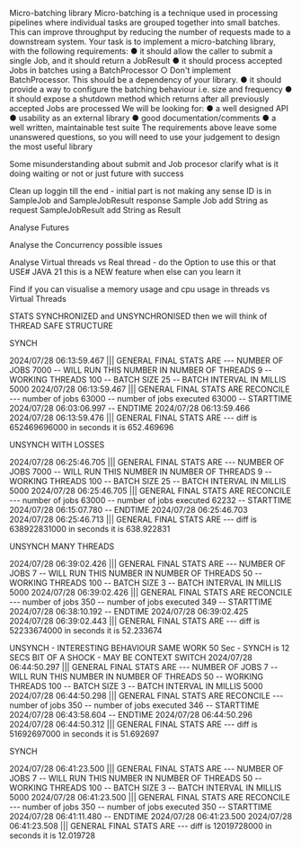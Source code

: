 Micro-batching library
Micro-batching is a technique used in processing pipelines where individual tasks are grouped
together into small batches. This can improve throughput by reducing the number of requests made
to a downstream system. Your task is to implement a micro-batching library, with the following
requirements:
● it should allow the caller to submit a single Job, and it should return a JobResult
● it should process accepted Jobs in batches using a BatchProcessor
○ Don't implement BatchProcessor. This should be a dependency of your library.
● it should provide a way to configure the batching behaviour i.e. size and frequency
● it should expose a shutdown method which returns after all previously accepted Jobs are
processed
We will be looking for:
● a well designed API
● usability as an external library
● good documentation/comments
● a well written, maintainable test suite
The requirements above leave some unanswered questions, so you will need to use your judgement
to design the most useful library


Some misunderstanding about submit and Job procesor clarify what is it doing waiting or not or just future with success 

Clean up loggin till the end - initial part is not making any sense
ID is in SampleJob and SampleJobResult response
Sample Job add String as request
SampleJobResult add String as Result

Analyse Futures

Analyse the Concurrency possible issues

Analyse Virtual threads vs Real thread - 
do the Option to use this or that
USE# JAVA 21 this is a NEW feature when else can you learn it

Find if you can visualise a memory usage and cpu usage in threads vs Virtual Threads


STATS SYNCHRONIZED and UNSYNCHRONISED
then we will think of THREAD SAFE STRUCTURE


SYNCH

2024/07/28 06:13:59.467 ||| GENERAL FINAL STATS ARE   --- NUMBER OF JOBS 7000  --  WILL RUN THIS NUMBER IN NUMBER OF THREADS  9   --  WORKING THREADS  100  -- BATCH SIZE 25   -- BATCH INTERVAL IN MILLIS  5000
2024/07/28 06:13:59.467 ||| GENERAL FINAL STATS ARE   RECONCILE --- number of jobs 63000  -- number of jobs executed  63000   -- STARTTIME  2024/07/28 06:03:06.997     -- ENDTIME 2024/07/28 06:13:59.466
2024/07/28 06:13:59.476 ||| GENERAL FINAL STATS ARE   ---  diff is 652469696000 in seconds it is  652.469696



UNSYNCH WITH LOSSES

2024/07/28 06:25:46.705 ||| GENERAL FINAL STATS ARE   --- NUMBER OF JOBS 7000  --  WILL RUN THIS NUMBER IN NUMBER OF THREADS  9   --  WORKING THREADS  100  -- BATCH SIZE 25   -- BATCH INTERVAL IN MILLIS  5000
2024/07/28 06:25:46.705 ||| GENERAL FINAL STATS ARE   RECONCILE --- number of jobs 63000  -- number of jobs executed  62232   -- STARTTIME  2024/07/28 06:15:07.780     -- ENDTIME 2024/07/28 06:25:46.703
2024/07/28 06:25:46.713 ||| GENERAL FINAL STATS ARE   ---  diff is 638922831000 in seconds it is  638.922831






UNSYNCH MANY THREADS


2024/07/28 06:39:02.426 ||| GENERAL FINAL STATS ARE   --- NUMBER OF JOBS 7  --  WILL RUN THIS NUMBER IN NUMBER OF THREADS  50   --  WORKING THREADS  100  -- BATCH SIZE 3   -- BATCH INTERVAL IN MILLIS  5000
2024/07/28 06:39:02.426 ||| GENERAL FINAL STATS ARE   RECONCILE --- number of jobs 350  -- number of jobs executed  349   -- STARTTIME  2024/07/28 06:38:10.192     -- ENDTIME 2024/07/28 06:39:02.425
2024/07/28 06:39:02.443 ||| GENERAL FINAL STATS ARE   ---  diff is 52233674000 in seconds it is  52.233674

UNSYNCH - INTERESTING BEHAVIOUR SAME WORK 50 Sec - SYNCH is 12 SECS  BIT OF A SHOCK - MAY BE CONTEXT SWITCH
2024/07/28 06:44:50.297 ||| GENERAL FINAL STATS ARE   --- NUMBER OF JOBS 7  --  WILL RUN THIS NUMBER IN NUMBER OF THREADS  50   --  WORKING THREADS  100  -- BATCH SIZE 3   -- BATCH INTERVAL IN MILLIS  5000
2024/07/28 06:44:50.298 ||| GENERAL FINAL STATS ARE   RECONCILE --- number of jobs 350  -- number of jobs executed  346   -- STARTTIME  2024/07/28 06:43:58.604     -- ENDTIME 2024/07/28 06:44:50.296
2024/07/28 06:44:50.312 ||| GENERAL FINAL STATS ARE   ---  diff is 51692697000 in seconds it is  51.692697

SYNCH

2024/07/28 06:41:23.500 ||| GENERAL FINAL STATS ARE   --- NUMBER OF JOBS 7  --  WILL RUN THIS NUMBER IN NUMBER OF THREADS  50   --  WORKING THREADS  100  -- BATCH SIZE 3   -- BATCH INTERVAL IN MILLIS  5000
2024/07/28 06:41:23.500 ||| GENERAL FINAL STATS ARE   RECONCILE --- number of jobs 350  -- number of jobs executed  350   -- STARTTIME  2024/07/28 06:41:11.480     -- ENDTIME 2024/07/28 06:41:23.500
2024/07/28 06:41:23.508 ||| GENERAL FINAL STATS ARE   ---  diff is 12019728000 in seconds it is  12.019728